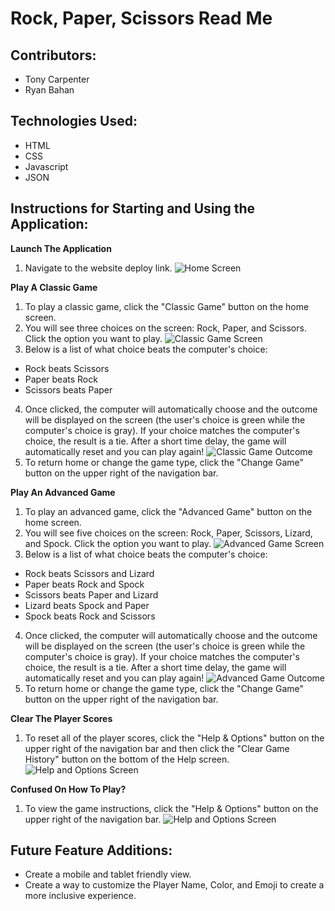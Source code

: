 # Rock, Paper, Scissors Read Me
## Contributors:
- Tony Carpenter
- Ryan Bahan

## Technologies Used:
- HTML
- CSS
- Javascript
- JSON

## Instructions for Starting and Using the Application:
**Launch The Application**
1. Navigate to the website deploy link.
![Home Screen](https://user-images.githubusercontent.com/88450229/142083118-e2c0389a-a916-427c-8212-828ad0f5b09d.jpeg)

**Play A Classic Game**
1. To play a classic game, click the "Classic Game" button on the home screen.
2. You will see three choices on the screen: Rock, Paper, and Scissors. Click the option you want to play.
![Classic Game Screen](https://user-images.githubusercontent.com/88450229/142083247-6ee93771-9a43-4712-ae1d-bf8aad0aa716.jpeg)
3. Below is a list of what choice beats the computer's choice:
- Rock beats Scissors
- Paper beats Rock
- Scissors beats Paper
4. Once clicked, the computer will automatically choose and the outcome will be displayed on the screen (the user's choice is green while the computer's choice is gray). If your choice matches the computer's choice, the result is a tie. After a short time delay, the game will automatically reset and you can play again!
![Classic Game Outcome](https://user-images.githubusercontent.com/88450229/142083275-b9dacf8f-95cf-47a8-923d-12b0602409ca.jpeg)
5. To return home or change the game type, click the "Change Game" button on the upper right of the navigation bar.

**Play An Advanced Game**
1. To play an advanced game, click the "Advanced Game" button on the home screen.
2. You will see five choices on the screen: Rock, Paper, Scissors, Lizard, and Spock. Click the option you want to play.
![Advanced Game Screen](https://user-images.githubusercontent.com/88450229/142083356-764898af-35a5-407d-99ca-156b1a9b03b3.jpeg)
3. Below is a list of what choice beats the computer's choice:
- Rock beats Scissors and Lizard
- Paper beats Rock and Spock
- Scissors beats Paper and Lizard
- Lizard beats Spock and Paper
- Spock beats Rock and Scissors
4. Once clicked, the computer will automatically choose and the outcome will be displayed on the screen (the user's choice is green while the computer's choice is gray). If your choice matches the computer's choice, the result is a tie. After a short time delay, the game will automatically reset and you can play again!
![Advanced Game Outcome](https://user-images.githubusercontent.com/88450229/142083444-b81b8c5e-7059-4354-98cf-11d0003f8838.jpeg)
5. To return home or change the game type, click the "Change Game" button on the upper right of the navigation bar.

**Clear The Player Scores**
1. To reset all of the player scores, click the "Help & Options" button on the upper right of the navigation bar and then click the "Clear Game History" button on the bottom of the Help screen.
![Help and Options Screen](https://user-images.githubusercontent.com/88450229/142083501-c5d000ca-a72a-4036-83c2-b6487c4a4005.jpeg)

**Confused On How To Play?**
1. To view the game instructions, click the "Help & Options" button on the upper right of the navigation bar.
![Help and Options Screen](https://user-images.githubusercontent.com/88450229/142083501-c5d000ca-a72a-4036-83c2-b6487c4a4005.jpeg)

## Future Feature Additions:
- Create a mobile and tablet friendly view.
- Create a way to customize the Player Name, Color, and Emoji to create a more inclusive experience.
